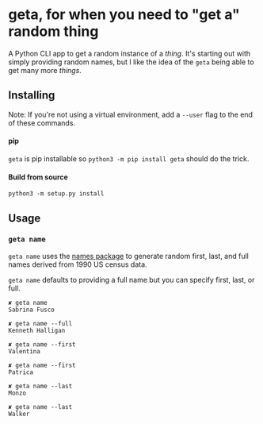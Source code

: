 # geta, for when you need to "get a" random thing
A Python CLI app to get a random instance of a _thing_. It's starting out with simply providing random names, but I like the idea of the `geta` being able to get many more _things_.

## Installing 

Note: If you're not using a virtual environment, add a `--user` flag to the end of these commands.

#### pip
`geta` is pip installable so `python3 -m pip install geta` should do the trick. 

#### Build from source 
`python3 -m setup.py install` 

## Usage

### `geta name`

`geta name` uses the [names package](https://pypi.org/project/names/) to generate random first, last, and full names derived from 1990 US census data.

`geta name` defaults to providing a full name but you can specify first, last, or full.

```
✘ geta name
Sabrina Fusco

✘ geta name --full
Kenneth Halligan

✘ geta name --first
Valentina

✘ geta name --first
Patrica

✘ geta name --last
Monzo

✘ geta name --last
Walker
```

